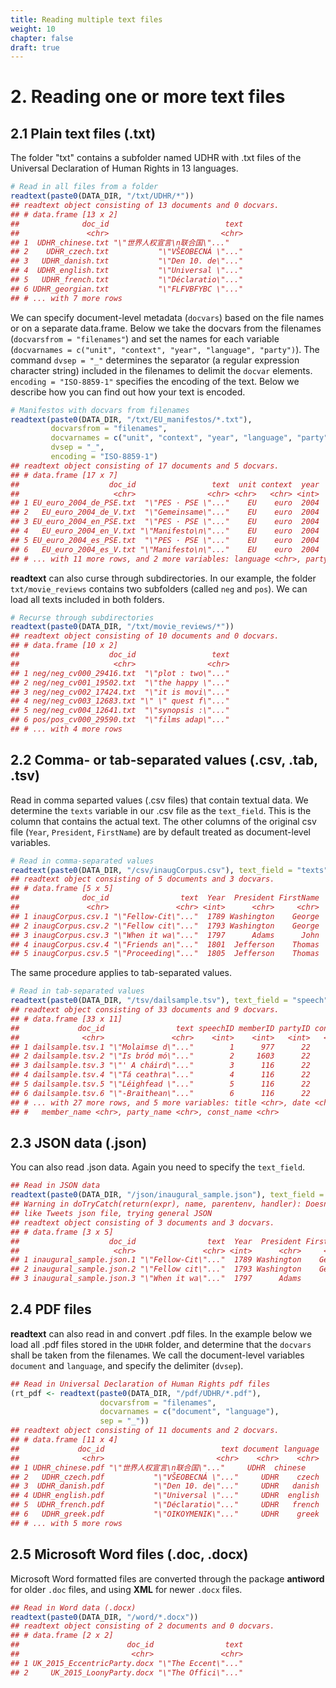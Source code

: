 ```yaml
---
title: Reading multiple text files
weight: 10
chapter: false
draft: true
---
```





# 2. Reading one or more text files

## 2.1 Plain text files (.txt)

The folder "txt" contains a subfolder named UDHR with .txt files of the Universal Declaration of Human Rights in 13 languages. 


```r
# Read in all files from a folder
readtext(paste0(DATA_DIR, "/txt/UDHR/*"))
## readtext object consisting of 13 documents and 0 docvars.
## # data.frame [13 x 2]
##              doc_id                          text
##               <chr>                         <chr>
## 1  UDHR_chinese.txt "\"世界人权宣言\n联合国\"..."
## 2    UDHR_czech.txt           "\"VŠEOBECNÁ \"..."
## 3   UDHR_danish.txt           "\"Den 10. de\"..."
## 4  UDHR_english.txt           "\"Universal \"..."
## 5   UDHR_french.txt           "\"Déclaratio\"..."
## 6 UDHR_georgian.txt           "\"FLFVBFYBC \"..."
## # ... with 7 more rows
```

We can specify document-level metadata (`docvars`) based on the file names or on a separate data.frame. Below we take the docvars from the filenames (`docvarsfrom = "filenames"`) and set the names for each variable (`docvarnames = c("unit", "context", "year", "language", "party")`). The command `dvsep = "_"` determines the separator (a regular expression character string) included in the filenames to delimit the `docvar` elements. `encoding = "ISO-8859-1"` specifies the encoding of the text. Below we describe how you can find out how your text is encoded.


```r
# Manifestos with docvars from filenames
readtext(paste0(DATA_DIR, "/txt/EU_manifestos/*.txt"),
         docvarsfrom = "filenames", 
         docvarnames = c("unit", "context", "year", "language", "party"),
         dvsep = "_", 
         encoding = "ISO-8859-1")
## readtext object consisting of 17 documents and 5 docvars.
## # data.frame [17 x 7]
##                    doc_id                 text  unit context  year
##                     <chr>                <chr> <chr>   <chr> <int>
## 1 EU_euro_2004_de_PSE.txt  "\"PES · PSE \"..."    EU    euro  2004
## 2   EU_euro_2004_de_V.txt  "\"Gemeinsame\"..."    EU    euro  2004
## 3 EU_euro_2004_en_PSE.txt  "\"PES · PSE \"..."    EU    euro  2004
## 4   EU_euro_2004_en_V.txt "\"Manifesto\n\"..."    EU    euro  2004
## 5 EU_euro_2004_es_PSE.txt  "\"PES · PSE \"..."    EU    euro  2004
## 6   EU_euro_2004_es_V.txt "\"Manifesto\n\"..."    EU    euro  2004
## # ... with 11 more rows, and 2 more variables: language <chr>, party <chr>
```

**readtext** can also curse through subdirectories. In our example, the folder `txt/movie_reviews` contains two subfolders (called `neg` and `pos`). We can load all texts included in both folders. 


```r
# Recurse through subdirectories
readtext(paste0(DATA_DIR, "/txt/movie_reviews/*"))
## readtext object consisting of 10 documents and 0 docvars.
## # data.frame [10 x 2]
##                    doc_id                 text
##                     <chr>                <chr>
## 1 neg/neg_cv000_29416.txt  "\"plot : two\"..."
## 2 neg/neg_cv001_19502.txt  "\"the happy \"..."
## 3 neg/neg_cv002_17424.txt  "\"it is movi\"..."
## 4 neg/neg_cv003_12683.txt "\" \" quest f\"..."
## 5 neg/neg_cv004_12641.txt  "\"synopsis :\"..."
## 6 pos/pos_cv000_29590.txt  "\"films adap\"..."
## # ... with 4 more rows
```

## 2.2 Comma- or tab-separated values (.csv, .tab, .tsv)

Read in comma separted values (.csv files) that contain textual data. We determine the `texts` variable in our .csv file as the `text_field`. This is the column that contains the actual text. The other columns of the original csv file (`Year`, `President`, `FirstName`) are by default treated as document-level variables. 


```r
# Read in comma-separated values
readtext(paste0(DATA_DIR, "/csv/inaugCorpus.csv"), text_field = "texts")
## readtext object consisting of 5 documents and 3 docvars.
## # data.frame [5 x 5]
##              doc_id                text  Year  President FirstName
##               <chr>               <chr> <int>      <chr>     <chr>
## 1 inaugCorpus.csv.1 "\"Fellow-Cit\"..."  1789 Washington    George
## 2 inaugCorpus.csv.2 "\"Fellow cit\"..."  1793 Washington    George
## 3 inaugCorpus.csv.3 "\"When it wa\"..."  1797      Adams      John
## 4 inaugCorpus.csv.4 "\"Friends an\"..."  1801  Jefferson    Thomas
## 5 inaugCorpus.csv.5 "\"Proceeding\"..."  1805  Jefferson    Thomas
```

The same procedure applies to tab-separated values.


```r
# Read in tab-separated values
readtext(paste0(DATA_DIR, "/tsv/dailsample.tsv"), text_field = "speech")
## readtext object consisting of 33 documents and 9 docvars.
## # data.frame [33 x 11]
##             doc_id                text speechID memberID partyID constID
##              <chr>               <chr>    <int>    <int>   <int>   <int>
## 1 dailsample.tsv.1 "\"Molaimse d\"..."        1      977      22     158
## 2 dailsample.tsv.2 "\"Is bród mó\"..."        2     1603      22     103
## 3 dailsample.tsv.3 "\"' A cháird\"..."        3      116      22     178
## 4 dailsample.tsv.4 "\"Tá ceathra\"..."        4      116      22     178
## 5 dailsample.tsv.5 "\"Léighfead \"..."        5      116      22     178
## 6 dailsample.tsv.6 "\"-Braithean\"..."        6      116      22     178
## # ... with 27 more rows, and 5 more variables: title <chr>, date <chr>,
## #   member_name <chr>, party_name <chr>, const_name <chr>
```

## 2.3 JSON data (.json)

You can also read .json data. Again you need to specify the `text_field`. 


```r
## Read in JSON data
readtext(paste0(DATA_DIR, "/json/inaugural_sample.json"), text_field = "texts")
## Warning in doTryCatch(return(expr), name, parentenv, handler): Doesn't look
## like Tweets json file, trying general JSON
## readtext object consisting of 3 documents and 3 docvars.
## # data.frame [3 x 5]
##                    doc_id                text  Year  President FirstName
##                     <chr>               <chr> <int>      <chr>     <chr>
## 1 inaugural_sample.json.1 "\"Fellow-Cit\"..."  1789 Washington    George
## 2 inaugural_sample.json.2 "\"Fellow cit\"..."  1793 Washington    George
## 3 inaugural_sample.json.3 "\"When it wa\"..."  1797      Adams      John
```

## 2.4 PDF files

**readtext** can also read in and convert .pdf files. In the example below we load all .pdf files stored in the `UDHR` folder, and determine that the `docvars` shall be taken from the filenames. We call the document-level variables `document` and `language`, and specify the delimiter (`dvsep`).


```r
## Read in Universal Declaration of Human Rights pdf files
(rt_pdf <- readtext(paste0(DATA_DIR, "/pdf/UDHR/*.pdf"), 
                    docvarsfrom = "filenames", 
                    docvarnames = c("document", "language"),
                    sep = "_"))
## readtext object consisting of 11 documents and 2 docvars.
## # data.frame [11 x 4]
##             doc_id                          text document language
##              <chr>                         <chr>    <chr>    <chr>
## 1 UDHR_chinese.pdf "\"世界人权宣言\n联合国\"..."     UDHR  chinese
## 2   UDHR_czech.pdf           "\"VŠEOBECNÁ \"..."     UDHR    czech
## 3  UDHR_danish.pdf           "\"Den 10. de\"..."     UDHR   danish
## 4 UDHR_english.pdf           "\"Universal \"..."     UDHR  english
## 5  UDHR_french.pdf           "\"Déclaratio\"..."     UDHR   french
## 6   UDHR_greek.pdf           "\"ΟΙΚΟΥΜΕΝΙΚ\"..."     UDHR    greek
## # ... with 5 more rows
```


## 2.5 Microsoft Word files (.doc, .docx)

Microsoft Word formatted files are converted through the package **antiword** for older `.doc` files, and using **XML** for newer `.docx` files.


```r
## Read in Word data (.docx)
readtext(paste0(DATA_DIR, "/word/*.docx"))
## readtext object consisting of 2 documents and 0 docvars.
## # data.frame [2 x 2]
##                        doc_id                text
##                         <chr>               <chr>
## 1 UK_2015_EccentricParty.docx "\"The Eccent\"..."
## 2     UK_2015_LoonyParty.docx "\"The Offici\"..."
```
